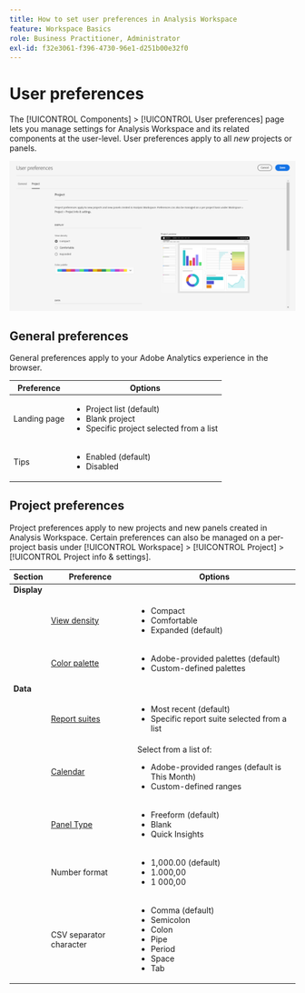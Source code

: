 ```yaml
---
title: How to set user preferences in Analysis Workspace
feature: Workspace Basics
role: Business Practitioner, Administrator
exl-id: f32e3061-f396-4730-96e1-d251b00e32f0
---
```

# User preferences

The [!UICONTROL Components] > [!UICONTROL User preferences] page lets you manage settings for Analysis Workspace and its related components at the user-level. User preferences apply to all *new* projects or panels.

![User preferences](assets/user-preferences.png)

## General preferences

General preferences apply to your Adobe Analytics experience in the browser.

| Preference | Options |
| --- | --- |
| Landing page | <ul><li>Project list (default)</li><li>Blank project</li><li>Specific project selected from a list</li></ul> |
| Tips | <ul><li>Enabled (default)</li><li>Disabled</li></ul> |

## Project preferences

Project preferences apply to new projects and new panels created in Analysis Workspace. Certain preferences can also be managed on a per-project basis under [!UICONTROL Workspace] > [!UICONTROL Project] > [!UICONTROL Project info & settings].

| Section | Preference | Options |
| --- | --- | --- |
| **Display** | | |
|  | [View density](https://experienceleague.adobe.com/docs/analytics/analyze/analysis-workspace/build-workspace-project/view-density.html) | <ul><li>Compact</li><li>Comfortable</li><li>Expanded (default)</li></ul> |
| | [Color palette](https://experienceleague.adobe.com/docs/analytics/analyze/analysis-workspace/build-workspace-project/color-palettes.html) | <ul><li>Adobe-provided palettes (default)</li><li>Custom-defined palettes</li></ul> |
| **Data** | | |
|  | [Report suites](https://experienceleague.adobe.com/docs/analytics/analyze/analysis-workspace/panels/panels.html?#report-suite) | <ul><li>Most recent (default)</li><li>Specific report suite selected from a list</li></ul> |
|  | [Calendar](https://experienceleague.adobe.com/docs/analytics/analyze/analysis-workspace/panels/panels.html?#calendar) | Select from a list of: <ul><li>Adobe-provided ranges (default is This Month)</li><li>Custom-defined ranges</li></ul> |
|  | [Panel Type](https://experienceleague.adobe.com/docs/analytics/analyze/analysis-workspace/panels/panels.html) | <ul><li>Freeform (default)</li><li>Blank</li><li>Quick Insights</li></ul> |
|  | Number format | <ul><li>1,000.00 (default)</li><li>1.000,00</li><li>1 000,00</li></ul> |
|  | CSV separator character | <ul><li>Comma (default)</li><li>Semicolon</li><li>Colon</li><li>Pipe</li><li>Period</li><li>Space</li><li>Tab</li></ul> |
